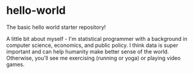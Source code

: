 # hello-world
The basic hello world starter repository!

A little bit about myself - I'm statistical programmer with a background in computer science, economics, and public policy. I think data is super important and can help humanity make better sense of the world. Otherwise, you'll see me exercising (running or yoga) or playing video games.
